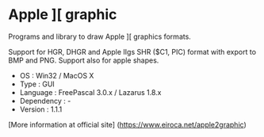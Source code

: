 # Apple ][ graphic

Programs and library to draw Apple \]\[ graphics formats.

Support for HGR, DHGR and Apple IIgs SHR ($C1, PIC) format with export to BMP and PNG.
Support also for apple shapes.

* OS         : Win32 / MacOS X
* Type       : GUI
* Language   : FreePascal 3.0.x / Lazarus 1.8.x
* Dependency : -
* Version    : 1.1.1

[More information at official site] (https://www.eiroca.net/apple2graphic)
